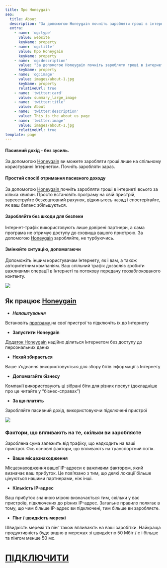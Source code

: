 ```yaml
---
title: Про Honeygain
seo:
  title: About
  description: "За допомогою Honeygain почніть заробляти гроші в інтернеті всього за кілька хвилин.\_Просто встановіть програму на свій пристрій"
  extra:
    - name: 'og:type'
      value: website
      keyName: property
    - name: 'og:title'
      value: Про Honeygain
      keyName: property
    - name: 'og:description'
      value: "За допомогою Honeygain почніть заробляти гроші в інтернеті всього за кілька хвилин.\_Просто встановіть програму на свій пристрій"
      keyName: property
    - name: 'og:image'
      value: images/about-1.jpg
      keyName: property
      relativeUrl: true
    - name: 'twitter:card'
      value: summary_large_image
    - name: 'twitter:title'
      value: About
    - name: 'twitter:description'
      value: This is the about us page
    - name: 'twitter:image'
      value: images/about-1.jpg
      relativeUrl: true
template: page
---
```

#### Пасивний дохід - без зусиль.

За допомогою [Honeygain](http://bit.ly/3bvbbwy) ви можете заробляти гроші лише на спільному користуванні Інтернетом. Почніть заробляти зараз.

#### Простий спосіб отримання пасивного доходу

За допомогою [Honeygain ](http://bit.ly/3bvbbwy)почніть заробляти гроші в інтернеті всього за кілька хвилин. Просто встановіть програму на свій пристрій, зареєструйте безкоштовний рахунок, відкиньтесь назад і спостерігайте, як ваш баланс збільшується.

#### Заробляйте без шкоди для безпеки

Інтернет-трафік використовують лише довірені партнери, а сама програма не отримує доступу до сховища вашого пристрою. За допомогою [Honeygain](http://bit.ly/3bvbbwy) заробляйте, не турбуючись.

#### Змінюйте ситуацію, допомагаючи

Допоможіть іншим користувачам Інтернету, як і вам, а також авторитетним компаніям. Ваш спільний трафік дозволяє зробити важливими операції в Інтернеті та потокову передачу геозаблокованого контенту.

![](https://wone.pp.ua/images/f3dd090c38.jpg)

## Як працює [Honeygain](http://bit.ly/3bvbbwy)

*   ***Налаштування***

Встановіть [програму ](http://bit.ly/3bvbbwy)на свої пристрої та підключіть їх до Інтернету

*   **Запустити Honeygain**

[Додаток Honeygain](http://bit.ly/3bvbbwy) надійно ділиться Інтернетом без доступу до персональних даних

*   **Нехай збирається**

Ваше з’єднання використовується для збору бітів інформації з Інтернету

*   **Допомагайте бізнесу**

Компанії використовують ці зібрані біти для різних послуг (докладніше про це читайте у “бізнес-справах”)

*   **За що платять**

Заробляйте пасивний дохід, використовуючи підключені пристрої

![](https://wone.pp.ua/images/desc1.JPG)

### **Фактори, що впливають на те, скільки ви заробляєте**

Зароблена сума залежить від трафіку, що надходить на ваші пристрої. Ось основні фактори, що впливають на транспортний потік.

*   **Ваше місцезнаходження**

Місцезнаходження вашої IP-адреси є важливим фактором, який визначає ваш прибуток. Це пов’язано з тим, що деякі локації більше цінуються нашими партнерами, ніж інші.

*   **Кількість IP-адрес**

Ваш прибуток значною мірою визначається тим, скільки у вас пристроїв, підключених до різних IP-адрес. Загальне правило полягає в тому, що чим більше IP-адрес ви підключені, тим більше ви заробляєте.

*   **Пінг / швидкість мережі**

Швидкість мережі та пінг також впливають на ваші заробітки. Найкраща продуктивність буде видно в мережах зі швидкістю 50 Мбіт / с і більше та пінгом менше 50 мс. 

# [ПІДКЛЮЧИТИ ](http://bit.ly/3bvbbwy)

